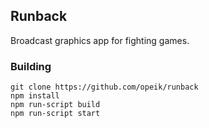 ## Runback

Broadcast graphics app for fighting games.

### Building

```
git clone https://github.com/opeik/runback
npm install
npm run-script build
npm run-script start
```

